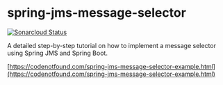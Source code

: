 # spring-jms-message-selector

[![Sonarcloud Status](https://sonarcloud.io/api/project_badges/measure?project=com.codenotfound%3Aspring-jms-message-selector&metric=alert_status)](https://sonarcloud.io/dashboard?id=com.codenotfound%3Aspring-jms-message-selector)

A detailed step-by-step tutorial on how to implement a message selector using Spring JMS and Spring Boot.

[https://codenotfound.com/spring-jms-message-selector-example.html](https://codenotfound.com/spring-jms-message-selector-example.html)

